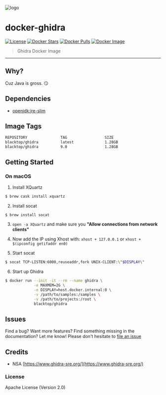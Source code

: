 ![logo](https://raw.githubusercontent.com/blacktop/docker-ghidra/master/ghidra.png)

# docker-ghidra

[![License](https://img.shields.io/badge/licence-Apache%202.0-blue.svg)](LICENSE) [![Docker Stars](https://img.shields.io/docker/stars/blacktop/ghidra.svg)](https://hub.docker.com/r/blacktop/ghidra/) [![Docker Pulls](https://img.shields.io/docker/pulls/blacktop/ghidra.svg)](https://hub.docker.com/r/blacktop/ghidra/) [![Docker Image](https://img.shields.io/badge/docker%20image-1.28GB-blue.svg)](https://hub.docker.com/r/blacktop/ghidra/)

> Ghidra Docker Image

---

## Why?

Cuz Java is gross. :smirk:

## Dependencies

- [openjdk:jre-slim](https://hub.docker.com/_/openjdk)

## Image Tags

```bash
REPOSITORY               TAG                 SIZE
blacktop/ghidra          latest              1.28GB
blacktop/ghidra          9.0                 1.28GB
```

## Getting Started

### On macOS

1. Install XQuartz

```bash
$ brew cask install xquartz
```

2. Install socat

```bash
$ brew install socat
```

3. `open -a XQuartz` and make sure you **"Allow connections from network clients"**

4. Now add the IP using Xhost with: `xhost + 127.0.0.1` or `xhost + $(ipconfig getifaddr en0)`

5. Start socat

```bash
$ socat TCP-LISTEN:6000,reuseaddr,fork UNIX-CLIENT:\"$DISPLAY\"
```

6. Start up Ghidra

```bash
$ docker run --init -it --rm --name ghidra \
             -e MAXMEM=2G \
             -e DISPLAY=host.docker.internal:0 \
             -v /path/to/samples:/samples \
             -v /path/to/projects:/root \
             blacktop/ghidra
```

## Issues

Find a bug? Want more features? Find something missing in the documentation? Let me know! Please don't hesitate to [file an issue](https://github.com/blacktop/docker-ghidra/issues/new)

## Credits

- NSA [https://www.ghidra-sre.org/](https://www.ghidra-sre.org/)

### License

Apache License (Version 2.0)
